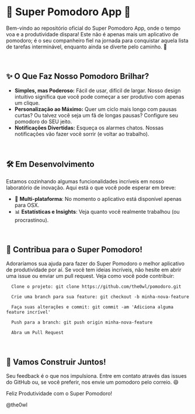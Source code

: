 # 🍅 Super Pomodoro App 🚀

Bem-vindo ao repositório oficial do Super Pomodoro App, onde o tempo voa e a produtividade dispara! Este não é apenas mais um aplicativo de pomodoro; é o seu companheiro fiel na jornada para conquistar aquela lista de tarefas interminável, enquanto ainda se diverte pelo caminho. 🌟

</br>

## ✨ O Que Faz Nosso Pomodoro Brilhar?

- **Simples, mas Poderoso:** Fácil de usar, difícil de largar. Nosso design intuitivo significa que você pode começar a ser produtivo com apenas um clique.
- **Personalização ao Máximo:** Quer um ciclo mais longo com pausas curtas? Ou talvez você seja um fã de longas pausas? Configure seu pomodoro do SEU jeito.
- **Notificações Divertidas:** Esqueça os alarmes chatos. Nossas notificações vão fazer você sorrir (e voltar ao trabalho).

</br>

## 🛠 Em Desenvolvimento

Estamos cozinhando algumas funcionalidades incríveis em nosso laboratório de inovação. Aqui está o que você pode esperar em breve:

- 🍎 **Multi-plataforma**: No momento o aplicativo está disponível apenas para OSX.
- 📊 **Estatísticas e Insights**: Veja quanto você realmente trabalhou (ou procrastinou).

</br>

## 🤝 Contribua para o Super Pomodoro!

Adoraríamos sua ajuda para fazer do Super Pomodoro o melhor aplicativo de produtividade por aí. Se você tem ideias incríveis, não hesite em abrir uma issue ou enviar um pull request. Veja como você pode contribuir:

```
  Clone o projeto: git clone https://github.com/the0wl/pomodoro.git

  Crie uma branch para sua feature: git checkout -b minha-nova-feature
  
  Faça suas alterações e commit: git commit -am 'Adiciona alguma feature incrível'
  
  Push para a branch: git push origin minha-nova-feature
  
  Abra um Pull Request
```

</br>

## 🌱 Vamos Construir Juntos!
Seu feedback é o que nos impulsiona. Entre em contato através das issues do GitHub ou, se você preferir, nos envie um pomodoro pelo correio. 😄

Feliz Produtividade com o Super Pomodoro!

@the0wl
